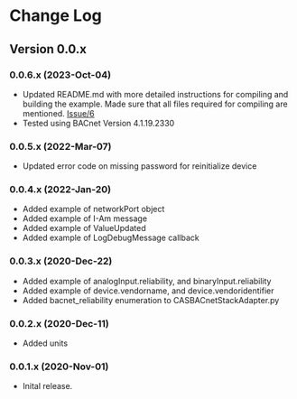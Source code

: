 # Change Log

## Version 0.0.x

### 0.0.6.x (2023-Oct-04)
- Updated README.md with more detailed instructions for compiling and building the example. Made sure that all files required for compiling are mentioned. [Issue/6](https://github.com/chipkin/BACnetServerExamplePython/issues/6)
- Tested using BACnet Version 4.1.19.2330

### 0.0.5.x (2022-Mar-07)
- Updated error code on missing password for reinitialize device

### 0.0.4.x (2022-Jan-20)

- Added example of networkPort object
- Added example of I-Am message
- Added example of ValueUpdated
- Added example of LogDebugMessage callback

### 0.0.3.x (2020-Dec-22)

- Added example of analogInput.reliability, and binaryInput.reliability
- Added example of device.vendorname, and device.vendoridentifier
- Added bacnet_reliability enumeration to CASBACnetStackAdapter.py

### 0.0.2.x (2020-Dec-11)

- Added units

### 0.0.1.x (2020-Nov-01)

- Inital release.
